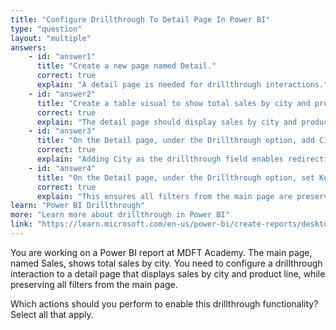 ```yaml
---
title: "Configure Drillthrough To Detail Page In Power BI"
type: "question"
layout: "multiple"
answers:
    - id: "answer1"
      title: "Create a new page named Detail."
      correct: true
      explain: "A detail page is needed for drillthrough interactions."
    - id: "answer2"
      title: "Create a table visual to show total sales by city and product line."
      correct: true
      explain: "The detail page should display sales by city and product line."
    - id: "answer3"
      title: "On the Detail page, under the Drillthrough option, add City column as the drill through field."
      correct: true
      explain: "Adding City as the drillthrough field enables redirection from the main page."
    - id: "answer4"
      title: "On the Detail page, under the Drillthrough option, set Keep all filters to On."
      correct: true
      explain: "This ensures all filters from the main page are preserved on the detail page."
learn: "Power BI Drillthrough"
more: "Learn more about drillthrough in Power BI"
link: "https://learn.microsoft.com/en-us/power-bi/create-reports/desktop-drillthrough"
---
```

You are working on a Power BI report at MDFT Academy. The main page, named Sales, shows total sales by city. You need to configure a drillthrough interaction to a detail page that displays sales by city and product line, while preserving all filters from the main page.

Which actions should you perform to enable this drillthrough functionality? Select all that apply.
